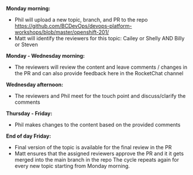 
**Monday morning:**
 - Phil will upload a new topic, branch, and PR to the repo https://github.com/BCDevOps/devops-platform-workshops/blob/master/openshift-201/
 - Matt will identify the reviewers for this topic: Cailey or Shelly AND Billy or Steven
 
**Monday - Wednesday morning:**
 - The reviewers will review the content and leave comments / changes in the PR and can also provide feedback here in the RocketChat channel

**Wednesday afternoon:**
- The reviewers and Phil meet for the touch point and discuss/clarify the comments

**Thursday - Friday:**
- Phil makes changes to the content based on the provided comments

**End of day Friday:** 
- Final version of the topic is available for the final review in the PR
- Matt ensures that the assigned reviewers approve the PR and it it gets merged into the main branch in the repo
The cycle repeats again for every new topic starting from Monday morning.
